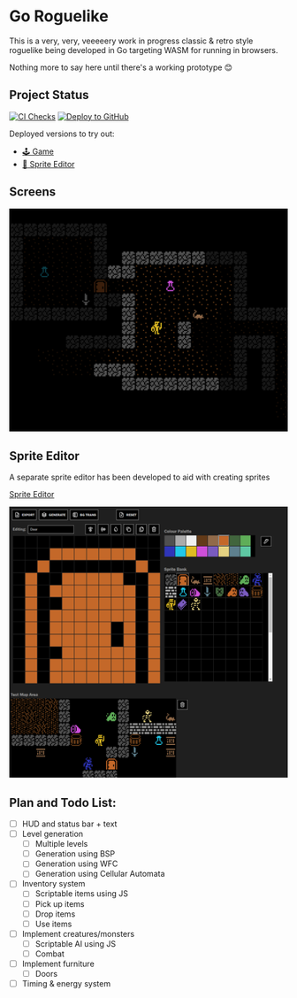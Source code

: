 # Go Roguelike

This is a very, very, veeeeery work in progress classic & retro style roguelike being developed in Go targeting WASM for running in browsers.

Nothing more to say here until there's a working prototype 😊

## Project Status

[![CI Checks](https://github.com/benc-uk/roguelike/actions/workflows/ci.yaml/badge.svg)](https://github.com/benc-uk/roguelike/actions/workflows/ci.yaml)
[![Deploy to GitHub](https://github.com/benc-uk/roguelike/actions/workflows/deploy.yaml/badge.svg)](https://github.com/benc-uk/roguelike/actions/workflows/deploy.yaml)

Deployed versions to try out:

- [🕹️ Game](http://code.benco.io/roguelike/)
- [📝 Sprite Editor](http://code.benco.io/roguelike/sprite-editor)

## Screens

![screenshot](.etc/Screenshot_2024-09-13_113518.png)

## Sprite Editor

A separate sprite editor has been developed to aid with creating sprites

[Sprite Editor](./sprite-editor/readme.md)

![alt text](.etc/Screenshot2024-09-02153104.png)

## Plan and Todo List:

- [ ] HUD and status bar + text
- [ ] Level generation
  - [ ] Multiple levels
  - [ ] Generation using BSP
  - [ ] Generation using WFC
  - [ ] Generation using Cellular Automata
- [ ] Inventory system
  - [ ] Scriptable items using JS
  - [ ] Pick up items
  - [ ] Drop items
  - [ ] Use items
- [ ] Implement creatures/monsters
  - [ ] Scriptable AI using JS
  - [ ] Combat
- [ ] Implement furniture
  - [ ] Doors
- [ ] Timing & energy system

